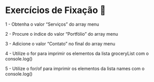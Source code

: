 # Exercícios de Fixação 🚀
1 - Obtenha o valor “Serviços” do array menu

2 - Procure o índice do valor “Portfólio” do array menu

3 - Adicione o valor “Contato” no final do array menu

4 - Utilize o for para imprimir os elementos da lista groceryList com o console.log()

5 - Utilize o for/of para imprimir os elementos da lista names com o console.log()

